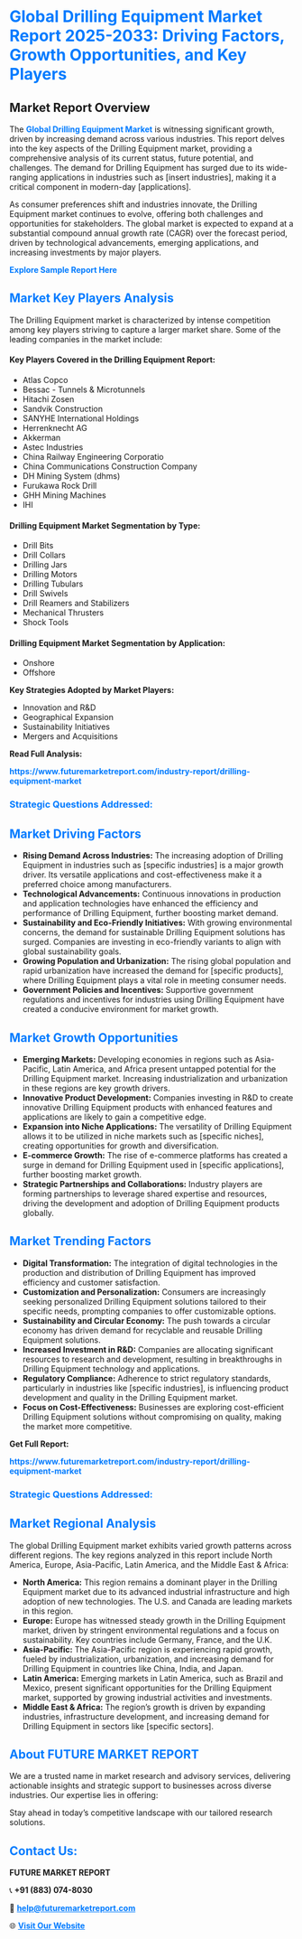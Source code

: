 <h1 style="color: #007BFF;">Global Drilling Equipment Market Report 2025-2033: Driving Factors, Growth Opportunities, and Key Players</h1>

<section id="overview">
<h2>Market Report Overview</h2>
<p>The <a href="https://www.futuremarketreport.com/industry-report/drilling-equipment-market" style="color: #007BFF; text-decoration: none;"><strong>Global Drilling Equipment Market</strong></a> is witnessing significant growth, driven by increasing demand across various industries. This report delves into the key aspects of the Drilling Equipment market, providing a comprehensive analysis of its current status, future potential, and challenges. The demand for Drilling Equipment has surged due to its wide-ranging applications in industries such as [insert industries], making it a critical component in modern-day [applications].</p>
<p>As consumer preferences shift and industries innovate, the Drilling Equipment market continues to evolve, offering both challenges and opportunities for stakeholders. The global market is expected to expand at a substantial compound annual growth rate (CAGR) over the forecast period, driven by technological advancements, emerging applications, and increasing investments by major players.</p>
</section>

<section id="overview">
<p><a href="https://www.futuremarketreport.com/request-sample/reportId=92401" style="color: #007BFF; text-decoration: none;"><strong>Explore Sample Report Here</strong></a></p>
</section>

<section id="key-players">
<h2 style="color: #007BFF;">Market Key Players Analysis</h2>
<p>The Drilling Equipment market is characterized by intense competition among key players striving to capture a larger market share. Some of the leading companies in the market include:</p>
<h4>Key Players Covered in the Drilling Equipment Report:</h4>
<ul><li>Atlas Copco</li><li>Bessac - Tunnels &amp; Microtunnels</li><li>Hitachi Zosen</li><li>Sandvik Construction</li><li>SANYHE International Holdings</li><li>Herrenknecht AG</li><li>Akkerman</li><li>Astec Industries</li><li>China Railway Engineering Corporatio</li><li>China Communications Construction Company</li><li>DH Mining System (dhms)</li><li>Furukawa Rock Drill</li><li>GHH Mining Machines</li><li>IHI</li></ul>
<h4>Drilling Equipment Market Segmentation by Type:</h4>
<ul><li>Drill Bits</li><li>Drill Collars</li><li>Drilling Jars</li><li>Drilling Motors</li><li>Drilling Tubulars</li><li>Drill Swivels</li><li>Drill Reamers and Stabilizers</li><li>Mechanical Thrusters</li><li>Shock Tools</li></ul>

<h4>Drilling Equipment Market Segmentation by Application:</h4>
<ul><li>Onshore</li><li>Offshore</li></ul>
<p><strong>Key Strategies Adopted by Market Players:</strong></p>
<ul>
<li>Innovation and R&D</li>
<li>Geographical Expansion</li>
<li>Sustainability Initiatives</li>
<li>Mergers and Acquisitions</li>
</ul>
</section>

<section>
<p><strong>Read Full Analysis: </strong></p><a href="https://www.futuremarketreport.com/industry-report/drilling-equipment-market" style="color: #007BFF; text-decoration: none;"><strong>https://www.futuremarketreport.com/industry-report/drilling-equipment-market</strong></a>
<h3 style="color: #007BFF;">Strategic Questions Addressed:</h3>
</section>

<section id="driving-factors">
<h2 style="color: #007BFF;">Market Driving Factors</h2>
<ul>
<li><strong>Rising Demand Across Industries:</strong> The increasing adoption of Drilling Equipment in industries such as [specific industries] is a major growth driver. Its versatile applications and cost-effectiveness make it a preferred choice among manufacturers.</li>
<li><strong>Technological Advancements:</strong> Continuous innovations in production and application technologies have enhanced the efficiency and performance of Drilling Equipment, further boosting market demand.</li>
<li><strong>Sustainability and Eco-Friendly Initiatives:</strong> With growing environmental concerns, the demand for sustainable Drilling Equipment solutions has surged. Companies are investing in eco-friendly variants to align with global sustainability goals.</li>
<li><strong>Growing Population and Urbanization:</strong> The rising global population and rapid urbanization have increased the demand for [specific products], where Drilling Equipment plays a vital role in meeting consumer needs.</li>
<li><strong>Government Policies and Incentives:</strong> Supportive government regulations and incentives for industries using Drilling Equipment have created a conducive environment for market growth.</li>
</ul>
</section>

<section id="growth-opportunities">
<h2 style="color: #007BFF;">Market Growth Opportunities</h2>
<ul>
<li><strong>Emerging Markets:</strong> Developing economies in regions such as Asia-Pacific, Latin America, and Africa present untapped potential for the Drilling Equipment market. Increasing industrialization and urbanization in these regions are key growth drivers.</li>
<li><strong>Innovative Product Development:</strong> Companies investing in R&D to create innovative Drilling Equipment products with enhanced features and applications are likely to gain a competitive edge.</li>
<li><strong>Expansion into Niche Applications:</strong> The versatility of Drilling Equipment allows it to be utilized in niche markets such as [specific niches], creating opportunities for growth and diversification.</li>
<li><strong>E-commerce Growth:</strong> The rise of e-commerce platforms has created a surge in demand for Drilling Equipment used in [specific applications], further boosting market growth.</li>
<li><strong>Strategic Partnerships and Collaborations:</strong> Industry players are forming partnerships to leverage shared expertise and resources, driving the development and adoption of Drilling Equipment products globally.</li>
</ul>
</section>

<section id="trending-factors">
<h2 style="color: #007BFF;">Market Trending Factors</h2>
<ul>
<li><strong>Digital Transformation:</strong> The integration of digital technologies in the production and distribution of Drilling Equipment has improved efficiency and customer satisfaction.</li>
<li><strong>Customization and Personalization:</strong> Consumers are increasingly seeking personalized Drilling Equipment solutions tailored to their specific needs, prompting companies to offer customizable options.</li>
<li><strong>Sustainability and Circular Economy:</strong> The push towards a circular economy has driven demand for recyclable and reusable Drilling Equipment solutions.</li>
<li><strong>Increased Investment in R&D:</strong> Companies are allocating significant resources to research and development, resulting in breakthroughs in Drilling Equipment technology and applications.</li>
<li><strong>Regulatory Compliance:</strong> Adherence to strict regulatory standards, particularly in industries like [specific industries], is influencing product development and quality in the Drilling Equipment market.</li>
<li><strong>Focus on Cost-Effectiveness:</strong> Businesses are exploring cost-efficient Drilling Equipment solutions without compromising on quality, making the market more competitive.</li>
</ul>
</section>

<section>
<p><strong>Get Full Report: </strong></p><a href="https://www.futuremarketreport.com/industry-report/drilling-equipment-market" style="color: #007BFF; text-decoration: none;"><strong>https://www.futuremarketreport.com/industry-report/drilling-equipment-market</strong></a>
<h3 style="color: #007BFF;">Strategic Questions Addressed:</h3>
</section>


<section id="regional-analysis">
<h2 style="color: #007BFF;">Market Regional Analysis</h2>
<p>The global Drilling Equipment market exhibits varied growth patterns across different regions. The key regions analyzed in this report include North America, Europe, Asia-Pacific, Latin America, and the Middle East & Africa:</p>
<ul>
<li><strong>North America:</strong> This region remains a dominant player in the Drilling Equipment market due to its advanced industrial infrastructure and high adoption of new technologies. The U.S. and Canada are leading markets in this region.</li>
<li><strong>Europe:</strong> Europe has witnessed steady growth in the Drilling Equipment market, driven by stringent environmental regulations and a focus on sustainability. Key countries include Germany, France, and the U.K.</li>
<li><strong>Asia-Pacific:</strong> The Asia-Pacific region is experiencing rapid growth, fueled by industrialization, urbanization, and increasing demand for Drilling Equipment in countries like China, India, and Japan.</li>
<li><strong>Latin America:</strong> Emerging markets in Latin America, such as Brazil and Mexico, present significant opportunities for the Drilling Equipment market, supported by growing industrial activities and investments.</li>
<li><strong>Middle East & Africa:</strong> The region’s growth is driven by expanding industries, infrastructure development, and increasing demand for Drilling Equipment in sectors like [specific sectors].</li>
</ul>
</section>

<footer>
<h2 style="color: #007BFF;">About FUTURE MARKET REPORT</h2>
<p>We are a trusted name in market research and advisory services, delivering actionable insights and strategic support to businesses across diverse industries. Our expertise lies in offering:</p>

<p>Stay ahead in today’s competitive landscape with our tailored research solutions.</p>

<h2 style="color: #007BFF;">Contact Us:</h2>
<p><strong>FUTURE MARKET REPORT</strong></p>
<p>📞 <strong>+91 (883) 074-8030</strong></p>
<p>📧 <strong><a href="mailto:help@futuremarketreport.com" style="color: #007BFF;">help@futuremarketreport.com</a></strong></p>
<p>🌐 <strong><a href="https://www.futuremarketreport.com/" style="color: #007BFF;">Visit Our Website</a></strong></p>
</footer>